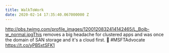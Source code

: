 ```yaml
---
title: WalkToWork
date: 2020-02-14 17:35:40.067000000 Z
---
```


 http://pbs.twimg.com/profile_images/1200120832414142465/L_Bojb-w_normal.jpgThis removes a big headache for clustered apps and was once the domain of SAN storage and it's a cloud first. 👏 #MSFTAdvocate https://t.co/yPB5xtSFK1